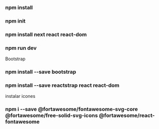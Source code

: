 ### npm install

### npm init

### npm install next react react-dom

### npm run dev


Bootstrap
### npm install --save bootstrap
### npm install --save reactstrap react react-dom


instalar icones
### npm i --save @fortawesome/fontawesome-svg-core @fortawesome/free-solid-svg-icons @fortawesome/react-fontawesome